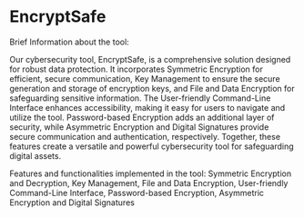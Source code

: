 # EncryptSafe

Brief Information about the tool:

Our cybersecurity tool, EncryptSafe, is a comprehensive solution designed for robust data protection. It incorporates Symmetric Encryption for efficient, secure communication, Key Management to ensure the secure generation and storage of encryption keys, and File and Data Encryption for safeguarding sensitive information. The User-friendly Command-Line Interface enhances accessibility, making it easy for users to navigate and utilize the tool. Password-based Encryption adds an additional layer of security, while Asymmetric Encryption and Digital Signatures provide secure communication and authentication, respectively. Together, these features create a versatile and powerful cybersecurity tool for safeguarding digital assets.

Features and functionalities implemented in the tool:
Symmetric Encryption and Decryption, Key Management, File and Data Encryption, User-friendly Command-Line Interface, Password-based Encryption, Asymmetric Encryption and Digital Signatures
